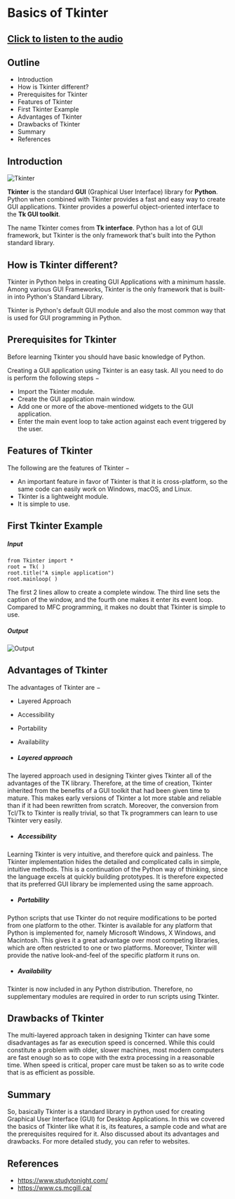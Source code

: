 # **Basics of Tkinter**

## [Click to listen to the audio](https://drive.google.com/file/d/1OsnMvsuujsRrBtfbKiATUMgkft2Yup6j/view?usp=sharing) 

## Outline
+ Introduction
+ How is Tkinter different?
+ Prerequisites for Tkinter
+ Features of Tkinter
+ First Tkinter Example
+ Advantages of Tkinter
+ Drawbacks of Tkinter
+ Summary
+ References

## **Introduction**

![Tkinter](https://miro.medium.com/max/960/1*w_eTuhPBBmmC1sYqIcwOCg.jpeg)


**Tkinter** is the standard **GUI** (Graphical User Interface) library for **Python**. Python when combined with Tkinter provides a fast and easy way to create GUI applications.
Tkinter provides a powerful object-oriented interface to the **Tk GUI toolkit**.

The name Tkinter comes from **Tk interface**. Python has a lot of GUI framework, but Tkinter is the only framework that's built into the Python standard library.


## **How is Tkinter different?**

Tkinter in Python helps in creating GUI Applications with a minimum hassle. Among various GUI Frameworks, Tkinter is the only framework that is built-in into Python's Standard Library.

 Tkinter is Python's default GUI module and also the most common way that is used for GUI programming in Python.
 
## **Prerequisites for Tkinter**
Before learning Tkinter you should have basic knowledge of Python.

Creating a GUI application using Tkinter is an easy task. All you need to do is perform the following steps −

+ Import the Tkinter module.
+ Create the GUI application main window.
+ Add one or more of the above-mentioned widgets to the GUI application.
+ Enter the main event loop to take action against each event triggered by the user.

## **Features of Tkinter**
The following are the features of Tkinter −

+ An important feature in favor of Tkinter is that it is cross-platform, so the same code can easily work on Windows, macOS, and Linux.
+ Tkinter is a lightweight module.
+ It is simple to use.

## **First Tkinter Example**

##### Input


``` 
from Tkinter import *
root = Tk( )
root.title("A simple application")
root.mainloop( )
``` 

The first 2 lines allow to create a complete window. The third line sets the caption of the window, and the fourth one makes it enter its event loop. Compared to MFC programming, it makes no doubt that Tkinter is simple to use.


##### Output

![Output](https://s3.ap-south-1.amazonaws.com/s3.studytonight.com/tutorials/uploads/pictures/1592906951-71449.png)

## **Advantages of Tkinter**
The advantages of Tkinter are −

+ Layered Approach
+ Accessibility
+ Portability
+ Availability


+ ##### Layered approach

The layered approach used in designing Tkinter gives Tkinter all of the advantages of the TK library. Therefore, at the time of creation, Tkinter inherited from the benefits of a GUI toolkit that had been given time to mature. This makes early versions of Tkinter a lot more stable and reliable than if it had been rewritten from scratch. Moreover, the conversion from Tcl/Tk to Tkinter is really trivial, so that Tk programmers can learn to use Tkinter very easily.

+ ##### Accessibility

Learning Tkinter is very intuitive, and therefore quick and painless. The Tkinter implementation hides the detailed and complicated calls in simple, intuitive methods. This is a continuation of the Python way of thinking, since the language excels at quickly building prototypes. It is therefore expected that its preferred GUI library be implemented using the same approach. 

+ ##### Portability

Python scripts that use Tkinter do not require modifications to be ported from one platform to the other. Tkinter is available for any platform that Python is implemented for, namely Microsoft Windows, X Windows, and Macintosh. This gives it a great advantage over most competing libraries, which are often restricted to one or two platforms. Moreover, Tkinter will provide the native look-and-feel of the specific platform it runs on.

+ ##### Availability

Tkinter is now included in any Python distribution. Therefore, no supplementary modules are required in order to run scripts using Tkinter.

## **Drawbacks of Tkinter**
The multi-layered approach taken in designing Tkinter can have some disadvantages as far as execution speed is concerned. While this could constitute a problem with older, slower machines, most modern computers are fast enough so as to cope with the extra processing in a reasonable time. When speed is critical, proper care must be taken so as to write code that is as efficient as possible.


## **Summary**
So, basically Tkinter is a standard library in python used for creating Graphical User Interface (GUI) for Desktop Applications.
In this we covered the basics of Tkinter like what it is, its features, a sample code and what are the prerequisites required for it. Also discussed about its advantages and drawbacks.
For more detailed study, you can refer to websites.

## **References**
+ https://www.studytonight.com/
+ https://www.cs.mcgill.ca/
